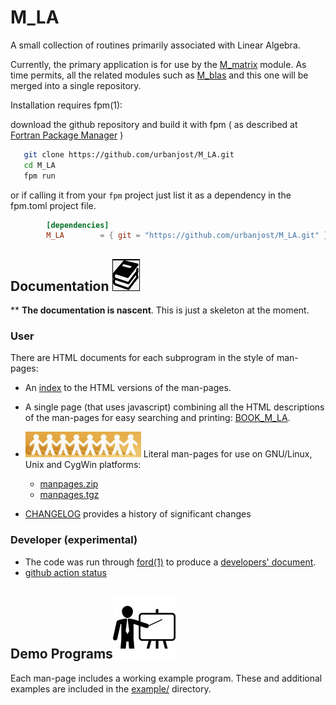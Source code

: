 # M_LA

A small collection of routines primarily associated with Linear Algebra.

Currently, the primary application is for use by the
[M_matrix](https://github.com/urbanjost/M_matrix)
module. As time permits, all the related modules such as
[M_blas](https://github.com/urbanjost/M_blas) and this one will be merged
into a single repository.

Installation requires fpm(1):

download the github repository and build it with 
fpm ( as described at [Fortran Package Manager](https://github.com/fortran-lang/fpm) )
   
```bash
   git clone https://github.com/urbanjost/M_LA.git
   cd M_LA
   fpm run
```
   
or if calling it from your `fpm` project just list it as a dependency in
the fpm.toml project file.
   
```toml
        [dependencies]
        M_LA        = { git = "https://github.com/urbanjost/M_LA.git" }
```

## Documentation   ![docs](docs/images/docs.gif)

** **The documentation is nascent**. This is just a skeleton at the moment.

### User

   There are HTML documents for each subprogram in the style of man-pages:

 - An [index](https://urbanjost.github.io/M_LA/man3.html) to the HTML versions
   of the man-pages.

 - A single page (that uses javascript) combining all the HTML descriptions of the man-pages
   for easy searching and printing:
   [BOOK_M_LA](https://urbanjost.github.io/M_LA/BOOK_M_LA.html).

 - ![man-pages](docs/images/manpages.gif) Literal man-pages for use on GNU/Linux, Unix and CygWin platforms:
    + [manpages.zip](https://urbanjost.github.io/M_LA/manpages.zip)
    + [manpages.tgz](https://urbanjost.github.io/M_LA/manpages.tgz)
 - [CHANGELOG](docs/CHANGELOG.md) provides a history of significant changes

### Developer (__experimental__)

 - The code was run through [ford(1)](https://politicalphysicist.github.io/ford-fortran-documentation.html)
   to produce a [developers' document](https://urbanjost.github.io/M_LA/fpm-ford/index.html).
 - [github action status](docs/STATUS.md)

## Demo Programs![demos](docs/images/demo.gif)

Each man-page includes a working example program. These and additional
examples are included in the [example/](example/) directory.

